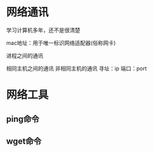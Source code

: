 

# 网络通讯





学习计算机多年，还不是很清楚



mac地址：用于唯一标识网络适配器(俗称网卡)




进程之间的通讯

相同主机之间的通讯
非相同主机的通讯
寻址：ip
端口：port






# 网络工具

## ping命令

## wget命令


